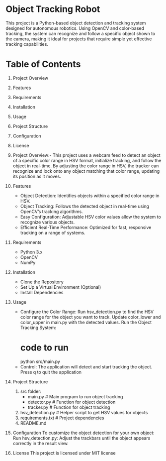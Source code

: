 # Object Tracking Robot
This project is a Python-based object detection and tracking system designed for autonomous robotics. Using OpenCV and color-based tracking, the system can recognize and follow a specific object shown to the camera, making it ideal for projects that require simple yet effective tracking capabilities.

# Table of Contents
1. Project Overview
2. Features
3. Requirements
4. Installation
5. Usage
6. Project Structure
7. Configuration
8. License

1. Project Overview:-
This project uses a webcam feed to detect an object of a specific color range in HSV format, initialize tracking, and follow the object in real-time. By adjusting the color range in HSV, the tracker can recognize and lock onto any object matching that color range, updating its position as it moves.

2. Features
   * Object Detection: Identifies objects within a specified color range in HSV.
   * Object Tracking: Follows the detected object in real-time using OpenCV’s tracking algorithms.
   * Easy Configuration: Adjustable HSV color values allow the system to recognize various objects.
   * Efficient Real-Time Performance: Optimized for fast, responsive tracking on a range of systems.

3. Requirements
   * Python 3.x
   * OpenCV
   * NumPy

4. Installation
   * Clone the Repository
   * Set Up a Virtual Environment (Optional)
   * Install Dependencies
   
5. Usage
   * Configure the Color Range:
      Run hsv_detection.py to find the HSV color range for the object you want to track.
      Update color_lower and color_upper in main.py with the detected values.
      Run the Object Tracking System:
      # code to run
      python src/main.py
   * Control:
      The application will detect and start tracking the object.
      Press q to quit the application

6. Project Structure
   1. src folder:
      * main.py                # Main program to run object tracking
      * detector.py            # Function for object detection
      * tracker.py             # Function for object tracking
   2. hsv_detection.py         # Helper script to get HSV values for objects
   3. requirements.txt         # Project dependencies
   4. README.md

7. Configuration
   To customize the object detection for your own object:
   Run hsv_detection.py: Adjust the trackbars until the object appears correctly in the result view.

8. License 
   This project is licensed under MIT license
